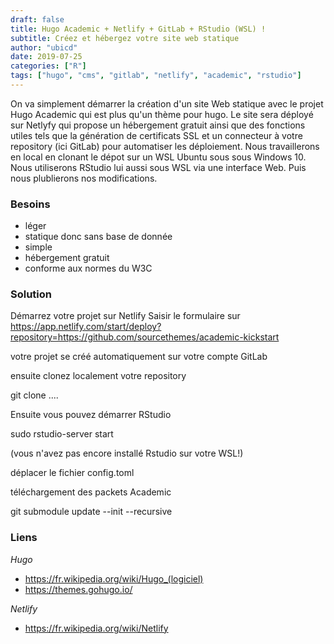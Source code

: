 ```yaml
---
draft: false
title: Hugo Academic + Netlify + GitLab + RStudio (WSL) !
subtitle: Créez et hébergez votre site web statique
author: "ubicd"
date: 2019-07-25
categories: ["R"]
tags: ["hugo", "cms", "gitlab", "netlify", "academic", "rstudio"]
---
```


On va simplement démarrer la création d'un site Web statique avec le projet Hugo Academic qui est plus qu'un thème pour hugo.
Le site sera déployé sur Netlyfy qui propose un hébergement gratuit ainsi que des fonctions utiles tels que la génération de certificats SSL et un connecteur à votre repository (ici GitLab) pour automatiser les déploiement.
Nous travaillerons en local en clonant le dépot sur un WSL Ubuntu sous sous Windows 10. Nous utiliserons RStudio lui aussi sous WSL via une interface Web. Puis nous plublierons nos modifications.



### Besoins 

* léger
* statique donc sans base de donnée
* simple
* hébergement gratuit
* conforme aux normes du W3C

### Solution

Démarrez votre projet sur Netlify
Saisir le formulaire sur 
https://app.netlify.com/start/deploy?repository=https://github.com/sourcethemes/academic-kickstart

votre projet se créé automatiquement sur votre compte GitLab

ensuite clonez localement votre repository

git clone ....

Ensuite vous pouvez démarrer RStudio

sudo rstudio-server start

(vous n'avez pas encore installé Rstudio sur votre WSL!)

déplacer le fichier config.toml

téléchargement des packets Academic

git submodule update --init --recursive

### Liens

*Hugo*

+ https://fr.wikipedia.org/wiki/Hugo_(logiciel)
+ https://themes.gohugo.io/

*Netlify*

+ https://fr.wikipedia.org/wiki/Netlify

